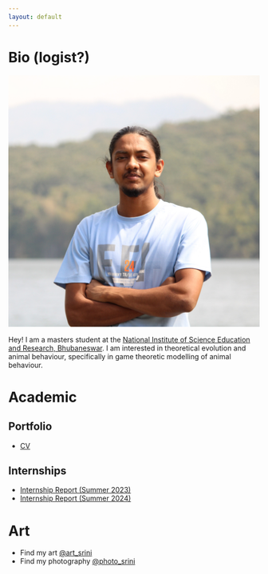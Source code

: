 ```yaml
---
layout: default
---
```


# Bio (logist?)
![me](https://github.com/CaptChup/CaptChup.github.io/blob/main/media/img_3106_cropped.JPG)

Hey! I am a masters student at the [National Institute of Science Education and Research, Bhubaneswar](https://www.niser.ac.in/). I am interested in theoretical evolution and animal behaviour, specifically in game theoretic modelling of animal behaviour. 

# Academic
## Portfolio
* [CV](https://github.com/CaptChup/CaptChup.github.io/blob/main/academic/curriculum_vitae.pdf)

## Internships
* [Internship Report (Summer 2023)](https://github.com/CaptChup/CaptChup.github.io/blob/main/academic/summer_internship_report.pdf)
* [Internship Report (Summer 2024)](https://github.com/CaptChup/CaptChup.github.io/blob/main/academic/summer_internship_report_c_l_srinivas_2024_signed_with_ack.pdf)

# Art
* Find my art [@art_srini](https://www.instagram.com/art_srini/)
* Find my photography [@photo_srini](https://www.instagram.com/photo_srini/)
